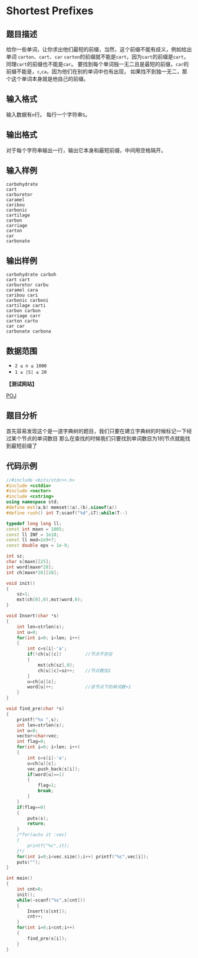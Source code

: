 # Shortest Prefixes


## 题目描述

给你一些单词，让你求出他们最短的前缀，当然，这个前缀不能有歧义，例如给出单词 `carton`、`cart`、`car`
`carton`的前缀就不能是`cart`，因为`cart`的前缀是`cart`，同理`cart`的前缀也不能是`car`。 
要找到每个单词独一无二且是最短的前缀，`car`的前缀不能是，`c`,`ca`，因为他们在别的单词中也有出现，
如果找不到独一无二，那个这个单词本身就是他自己的前缀。 

## 输入格式

输入数据有`n`行。
每行一个字符串`S`。

## 输出格式

对于每个字符串输出一行，输出它本身和最短前缀，中间用空格隔开。

## 输入样例

    carbohydrate
    cart
    carburetor
    caramel
    caribou
    carbonic
    cartilage
    carbon
    carriage
    carton
    car
    carbonate

## 输出样例

    carbohydrate carboh
    cart cart
    carburetor carbu
    caramel cara
    caribou cari
    carbonic carboni
    cartilage carti
    carbon carbon
    carriage carr
    carton carto
    car car
    carbonate carbona
    
## 数据范围
- `2 ≤ n ≤ 1000`
- `1 ≤ |S| ≤ 20`

**【测试网站】**

[POJ](http://poj.org/problem?id=2001) 

## 题目分析
   
  首先容易发现这个是一道字典树的题目，我们只要在建立字典树的时候标记一下经过某个节点的单词数目
  那么在查找的时候我们只要找到单词数目为1的节点就能找到最短前缀了
  
## 代码示例

```c++
//#include <bits/stdc++.h>
#include <cstdio>
#include <vector>
#include <cstring>
using namespace std;
#define mst(a,b) memset((a),(b),sizeof(a))
#define rush() int T;scanf("%d",&T);while(T--)

typedef long long ll;
const int maxn = 1005;
const ll INF = 1e18;
const ll mod=1e9+7;
const double eps = 1e-9;

int sz;
char s[maxn][25];
int word[maxn*28];
int ch[maxn*28][28];

void init()
{
    sz=1;
    mst(ch[0],0),mst(word,0);
}

void Insert(char *s)
{
    int len=strlen(s);
    int u=0;
    for(int i=0; i<len; i++)
    {
        int c=s[i]-'a';
        if(!ch[u][c])         //节点不存在
        {
            mst(ch[sz],0);
            ch[u][c]=sz++;    //节点数加1
        }
        u=ch[u][c];
        word[u]++;            //该节点下的单词数+1
    }
}

void find_pre(char *s)
{
    printf("%s ",s);
    int len=strlen(s);
    int u=0;
    vector<char>vec;
    int flag=0;
    for(int i=0; i<len; i++)
    {
        int c=s[i]-'a';
        u=ch[u][c];
        vec.push_back(s[i]);
        if(word[u]==1)
        {
            flag=1;
            break;
        }
    }
    if(flag==0)
    {
        puts(s);
        return;
    }
    /*for(auto it :vec)
    {
        printf("%c",it);
    }*/
    for(int i=0;i<vec.size();i++) printf("%c",vec[i]);
    puts("");
}

int main()
{
    int cnt=0;
    init();
    while(~scanf("%s",s[cnt]))
    {
        Insert(s[cnt]);
        cnt++;
    }
    for(int i=0;i<cnt;i++)
    {
        find_pre(s[i]);
    }
}

```
   
   
   
